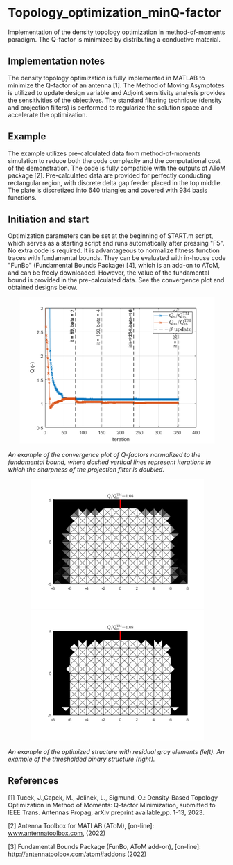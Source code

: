 # Topology_optimization_minQ-factor
Implementation of the density topology optimization in method-of-moments paradigm. The Q-factor is minimized by distributing a conductive material. 

## Implementation notes
The density topology optimization is fully implemented in MATLAB to minimize the Q-factor of an antenna [1]. The Method of Moving Asymptotes is utilized to update design variable and Adjoint sensitivity analysis provides the sensitivities of the objectives. The standard filtering technique (density and projection filters) is performed to regularize the solution space and accelerate the optimization.

## Example
The example utilizes pre-calculated data from method-of-moments simulation to reduce both the code complexity and the computational cost of the demonstration. The code is fully compatible with the outputs of AToM package [2]. Pre-calculated data are provided for perfectly conducting rectangular region, with discrete delta gap feeder placed in the top middle. The plate is discretized into 640 triangles and covered with 934 basis functions.

## Initiation and start
Optimization parameters can be set at the beginning of START.m script, which serves as a starting script and runs automatically after pressing "F5". No extra code is required. It is advantageous to normalize fitness function traces with fundamental bounds. They can be evaluated with in-house code "FunBo" (Fundamental Bounds Package) [4], which is an add-on to AToM, and can be freely downloaded. However, the value of the fundamental bound is provided in the pre-calculated data. See the convergence plot and obtained designs below.

<p align="center">
  <img src="https://github.com/tucekjon/Topology_optimization_minQ/blob/main/TopOpt-results-convergence.png?raw=true" width="450" />
</p>
<em>An example of the convergence plot of Q-factors normalized to the fundamental bound, where dashed vertical lines represent iterations in which the sharpness of the projection filter is doubled.</em>

<p align="center">
  <img src="https://github.com/tucekjon/Topology_optimization_minQ/blob/main/TopOpt-results-optimizedDesign.png?raw=true" width="400" />
  <img src="https://github.com/tucekjon/Topology_optimization_minQ/blob/main/TopOpt-results-binaryDesign.png?raw=true" width="400" /> 
</p>
<em>An example of the  optimized structure with residual gray elements (left). An example of the thresholded binary structure (right).</em>


## References

[1] Tucek, J.,Capek, M., Jelinek, L., Sigmund, O.: Density-Based Topology Optimization in Method of Moments: Q-factor Minimization, submitted to IEEE Trans. Antennas Propag, arXiv preprint available,pp. 1-13, 2023.

[2] Antenna Toolbox for MATLAB (AToM), [on-line]: www.antennatoolbox.com, (2022)

[3] Fundamental Bounds Package (FunBo, AToM add-on), [on-line]: http://antennatoolbox.com/atom#addons (2022)
